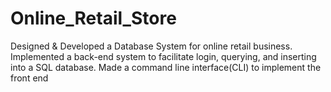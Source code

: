 # Online_Retail_Store
Designed &amp; Developed a Database System for online retail business. Implemented a back-end system to facilitate login, querying, and inserting into a SQL database. Made a command line interface(CLI) to implement the front end
